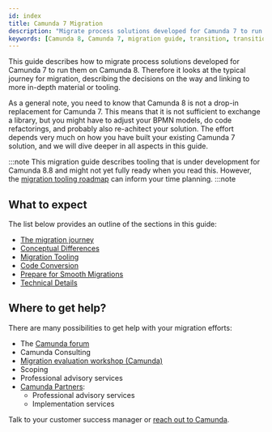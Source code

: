 ```yaml
---
id: index
title: Camunda 7 Migration
description: "Migrate process solutions developed for Camunda 7 to run them on Camunda 8."
keywords: [Camunda 8, Camunda 7, migration guide, transition, transition guide]
---
```


This guide describes how to migrate process solutions developed for Camunda 7 to run them on Camunda 8. Therefore it looks at the typical journey for migration, describing the decisions on the way and linking to more in-depth material or tooling.

As a general note, you need to know that Camunda 8 is not a drop-in replacement for Camunda 7. This means that it is not sufficient to exchange a library, but you might have to adjust your BPMN models, do code refactorings, and probably also re-achitect your solution. The effort depends very much on how you have built your existing Camunda 7 solution, and we will dive deeper in all aspects in this guide.

:::note
This migration guide describes tooling that is under development for Camunda 8.8 and might not yet fully ready when you read this. However, the [migration tooling roadmap](http://x) can inform your time planning.
:::note

## What to expect

The list below provides an outline of the sections in this guide:

- [The migration journey](#the-migration-journey)
- [Conceptual Differences](#conceptual-differences)
- [Migration Tooling](#migration-tooling)
- [Code Conversion](#code-conversion)
- [Prepare for Smooth Migrations](#prepare-for-smooth-migrations)
- [Technical Details](#technical-details)

## Where to get help?

There are many possibilities to get help with your migration efforts:

- The [Camunda forum](https://forum.camunda.io/c/c7-to-c8/)
- Camunda Consulting
- [Migration evaluation workshop (Camunda)](https://camunda.com/wp-content/uploads/2024/03/Camunda_ConsultingWorkshops_5-Migration-Evaluation_2024.pdf)
- Scoping
- Professional advisory services
- [Camunda Partners](https://camunda.com/de/partners/):
  - Professional advisory services
  - Implementation services

Talk to your customer success manager or [reach out to Camunda](https://camunda.com/contact-us/).
